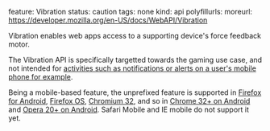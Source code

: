 feature: Vibration
status: caution
tags: none
kind: api
polyfillurls:
moreurl: https://developer.mozilla.org/en-US/docs/WebAPI/Vibration

Vibration enables web apps access to a supporting device's force feedback motor.

The Vibration API is specifically targetted towards the gaming use case, and not intended for [activities such as notifications or alerts on a user's mobile phone for example](http://shkspr.mobi/blog/2014/01/malicious-use-of-the-html5-vibrate-api/).

Being a mobile-based feature, the unprefixed feature is supported in [Firefox for Android](https://developer.mozilla.org/en-US/docs/WebAPI/Vibration), [Firefox OS](https://developer.mozilla.org/en-US/docs/WebAPI/Vibration), [Chromium 32](https://groups.google.com/a/chromium.org/forum/#!searchin/blink-dev/vibration$20api/blink-dev/hH9bJGWKAbk/AFPov-g5VMMJ), and so in [Chrome 32+ on Android](http://blog.chromium.org/2013/11/chrome-32-beta-animated-webp-images-and.html) and [Opera 20+ on Android](http://my.opera.com/community/forums/topic.dml?id=1821802&t=1391687627&page=1#comment15132062). Safari Mobile and IE mobile do not support it yet.
